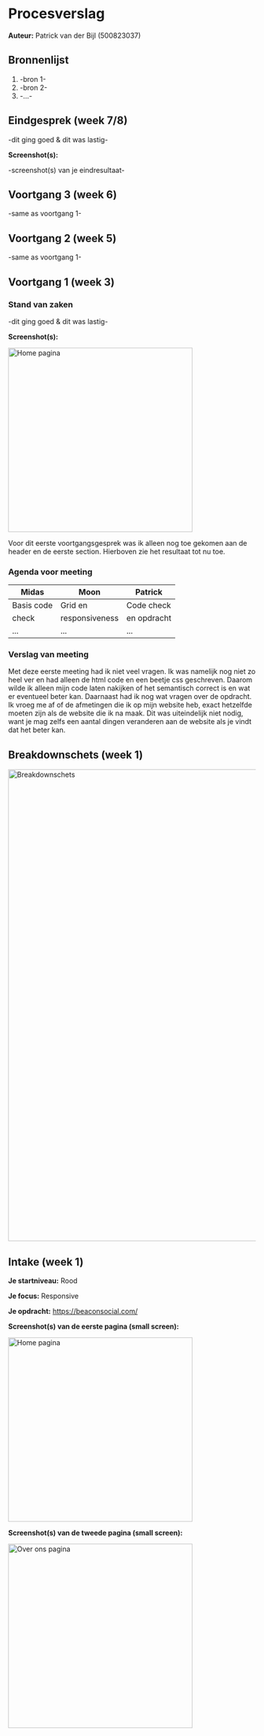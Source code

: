 # Procesverslag
**Auteur:** Patrick van der Bijl (500823037)

## Bronnenlijst
1. -bron 1-
2. -bron 2-
3. -...-



## Eindgesprek (week 7/8)

-dit ging goed & dit was lastig-

**Screenshot(s):**

-screenshot(s) van je eindresultaat-



## Voortgang 3 (week 6)

-same as voortgang 1-



## Voortgang 2 (week 5)

-same as voortgang 1-



## Voortgang 1 (week 3)

### Stand van zaken

-dit ging goed & dit was lastig-

**Screenshot(s):**

<img src="images/voortgang1.jpg" width="375px" alt="Home pagina">

Voor dit eerste voortgangsgesprek was ik alleen nog toe gekomen aan de header en de eerste section. Hierboven zie het resultaat tot nu toe.

### Agenda voor meeting

| Midas          | Moon            | Patrick      |
| ---            | ---             | ---          |
| Basis code     | Grid en         | Code check   |
| check          | responsiveness  | en opdracht  |
| ...            | ...             | ...          |

### Verslag van meeting

Met deze eerste meeting had ik niet veel vragen. Ik was namelijk nog niet zo heel ver en had alleen de html code en een beetje css geschreven. Daarom wilde ik alleen mijn code laten nakijken of het semantisch correct is en wat er eventueel beter kan. Daarnaast had ik nog wat vragen over de opdracht. Ik vroeg me af of de afmetingen die ik op mijn website heb, exact hetzelfde moeten zijn als de website die ik na maak. Dit was uiteindelijk niet nodig, want je mag zelfs een aantal dingen veranderen aan de website als je vindt dat het beter kan.



## Breakdownschets (week 1)

<img src="images/breakdownschets.jpg" width="960px" alt="Breakdownschets">



## Intake (week 1)

**Je startniveau:** Rood

**Je focus:** Responsive

**Je opdracht:** https://beaconsocial.com/

**Screenshot(s) van de eerste pagina (small screen):**

<img src="images/eerste_pagina.jpg" width="375px" alt="Home pagina">

**Screenshot(s) van de tweede pagina (small screen):**

<img src="images/tweede_pagina.jpg" width="375px" alt="Over ons pagina">
